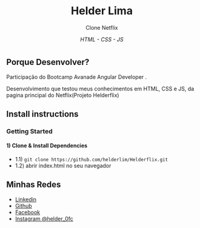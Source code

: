<h1 align="center">
  <br>
  <br>
 Helder Lima 
  <br>
</h1>

<p align="center"> Clone Netflix </p>

<p align="center"><i>HTML - CSS - JS </i> </p>



<h1></h1>

## Porque **Desenvolver?**

Participação do Bootcamp Avanade Angular Developer .  

Desenvolvimento que testou meus conhecimentos em HTML, CSS e JS, da pagina principal do Netflix(Projeto Helderflix) 


## **Install instructions**

### Getting Started

#### 1) Clone & Install Dependencies

- 1.1) `git clone https://github.com/helderlim/Helderflix.git`
- 1.2) abrir index.html no seu navegador
 

##  **Minhas Redes**




-   [Linkedin](https://www.linkedin.com/in/helder-lima-6417b218b/)
-   [Github](https://github.com/helderlim)
-   [Facebook](https://www.facebook.com/helderfelipe.lima)
-   [Instagram @helder_0fc](https://www.instagram.com/helder_ofic/)
